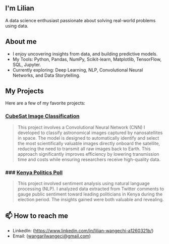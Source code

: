## I'm Lilian
A data science enthusiast passionate about solving real-world problems using data.

## About me
- I enjoy uncovering insights from data, and building predictive models.
- My Tools: Python, Pandas, NumPy, Scikit-learn, Matplotlib, TensorFlow, SQL, Jupyter.
- Currently exploring: Deep Learning, NLP, Convolutional Neural Networks, and Data Storytelling.

## My Projects
Here are a few of my favorite projects:

### [CubeSat Image Classification](link-to-repo)
> This project involves a Convolutional Neural Network (CNN) I developed to classify astronomical images captured by nanosatellites in space. The model is designed to automatically identify and select the most scientifically valuable images directly onboard the satellite, reducing the need to transmit all raw images back to Earth. This approach significantly improves efficiency by lowering transmission time and costs while ensuring researchers receive high-quality data.

### ### [Kenya Politics Poll](link-to-repo)
> This project involved sentiment analysis using natural language processing (NLP). I analyzed data extracted from Twitter comments to gauge public sentiment toward leading politicians in Kenya during the election period. The insights gained were both valuable and revealing.


## 📫 How to reach me
- LinkedIn: (https://www.linkedin.com/in/lilian-wangechi-a1260321b/)
- Email: (wangarilwangeci@gmail.com)
